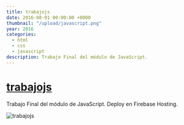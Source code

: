 ```yaml
---
title: trabajojs
date: 2016-08-01 00:00:00 +0000
thumbnail: "/upload/javascript.png"
year: 2016
categories:
  - html
  - css
  - javascript
description: Trabajo Final del módulo de JavaScript.
---
```


# [trabajojs](https://trabajojs-19ad0.firebaseapp.com/)

Trabajo Final del módulo de JavaScript.
Deploy en Firebase Hosting.

![trabajojs](/upload/javascript.png)
